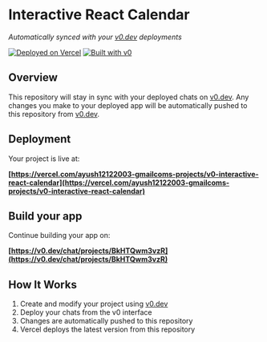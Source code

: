 # Interactive React Calendar

*Automatically synced with your [v0.dev](https://v0.dev) deployments*

[![Deployed on Vercel](https://img.shields.io/badge/Deployed%20on-Vercel-black?style=for-the-badge&logo=vercel)](https://vercel.com/ayush12122003-gmailcoms-projects/v0-interactive-react-calendar)
[![Built with v0](https://img.shields.io/badge/Built%20with-v0.dev-black?style=for-the-badge)](https://v0.dev/chat/projects/BkHTQwm3vzR)

## Overview

This repository will stay in sync with your deployed chats on [v0.dev](https://v0.dev).
Any changes you make to your deployed app will be automatically pushed to this repository from [v0.dev](https://v0.dev).

## Deployment

Your project is live at:

**[https://vercel.com/ayush12122003-gmailcoms-projects/v0-interactive-react-calendar](https://vercel.com/ayush12122003-gmailcoms-projects/v0-interactive-react-calendar)**

## Build your app

Continue building your app on:

**[https://v0.dev/chat/projects/BkHTQwm3vzR](https://v0.dev/chat/projects/BkHTQwm3vzR)**

## How It Works

1. Create and modify your project using [v0.dev](https://v0.dev)
2. Deploy your chats from the v0 interface
3. Changes are automatically pushed to this repository
4. Vercel deploys the latest version from this repository
